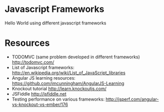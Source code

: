 Javascript Frameworks
====================

Hello World using different javascript frameworks


Resources
========

* TODOMVC (same problem developed in different frameworks) http://todomvc.com/
* List of Javascript frameworks: http://en.wikipedia.org/wiki/List_of_JavaScript_libraries
* Angular JS learning resources: https://github.com/jmcunningham/AngularJS-Learning
* Knockout tutorial http://learn.knockoutjs.com/
* JSFiddle http://jsfiddle.net
* Testing performance on various frameworks: http://jsperf.com/angular-vs-knockout-vs-ember/176
